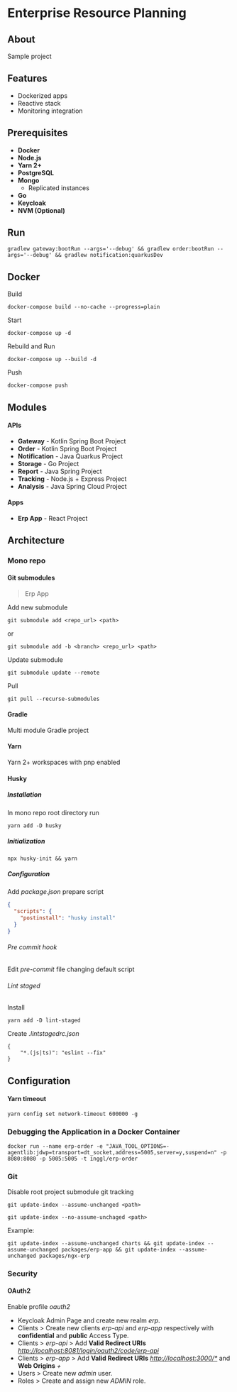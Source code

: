 # Enterprise Resource Planning

## About

Sample project

## Features
- Dockerized apps
- Reactive stack
- Monitoring integration

## Prerequisites
- __Docker__
- __Node.js__
- __Yarn 2+__
- __PostgreSQL__
- __Mongo__
  - Replicated instances
- __Go__
- __Keycloak__
- __NVM (Optional)__

## Run
```shell
gradlew gateway:bootRun --args='--debug' && gradlew order:bootRun --args='--debug' && gradlew notification:quarkusDev
```

## Docker
Build
```shell
docker-compose build --no-cache --progress=plain
```

Start
```shell
docker-compose up -d
```

Rebuild and Run
```shell
docker-compose up --build -d
```

Push
```shell
docker-compose push
```

## Modules

#### APIs
- __Gateway__ - Kotlin Spring Boot Project
- __Order__ - Kotlin Spring Boot Project
- __Notification__ - Java Quarkus Project
- __Storage__ - Go Project
- __Report__ - Java Spring Project
- __Tracking__ - Node.js + Express Project
- __Analysis__ - Java Spring Cloud Project

#### Apps
- __Erp App__ - React Project

## Architecture

### Mono repo

#### Git submodules

> Erp App

Add new submodule

```
git submodule add <repo_url> <path>
```

or
```
git submodule add -b <branch> <repo_url> <path>
```

Update submodule

```shell
git submodule update --remote
```

Pull
```shell
git pull --recurse-submodules
```

#### Gradle

Multi module Gradle project

#### Yarn
Yarn 2+ workspaces with pnp enabled

#### Husky

##### Installation

In mono repo root directory run

```shell
yarn add -D husky
```

##### Initialization

```shell
npx husky-init && yarn
```

##### Configuration

Add *package.json* prepare script

```json
{
  "scripts": {
    "postinstall": "husky install"
  }
}
```

###### Pre commit hook

Edit *pre-commit* file changing default script

###### Lint staged

Install

```shell
yarn add -D lint-staged
```

Create *.lintstagedrc.json*

```text
{
    "*.(js|ts)": "eslint --fix"
}
```

## Configuration
#### Yarn timeout
```shell
yarn config set network-timeout 600000 -g
```

### Debugging the Application in a Docker Container
```shell
docker run --name erp-order -e "JAVA_TOOL_OPTIONS=-agentlib:jdwp=transport=dt_socket,address=5005,server=y,suspend=n" -p 8080:8080 -p 5005:5005 -t inggl/erp-order
```

### Git
Disable root project submodule git tracking
```
git update-index --assume-unchanged <path>
```

```
git update-index --no-assume-unchaged <path>
```

Example:
```shell
git update-index --assume-unchanged charts && git update-index --assume-unchanged packages/erp-app && git update-index --assume-unchanged packages/ngx-erp
```

### Security
#### OAuth2

Enable profile *oauth2*

- Keycloak Admin Page and create new realm *erp*.
- Clients > Create new clients *erp-api* and *erp-app* respectively with **confidential** and **public** Access Type.
- Clients > *erp-api* > Add **Valid Redirect URIs** *<http://localhost:8081/login/oauth2/code/erp-api>*
- Clients > *erp-app* > Add **Valid Redirect URIs** *<http://localhost:3000/*>* and **Web Origins** *+*
- Users > Create new *admin* user.
- Roles > Create and assign new *ADMIN* role.